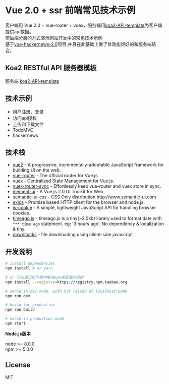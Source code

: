 # Vue 2.0 + ssr 前端常见技术示例
客户端用 Vue 2.0 + vue-router + vuex，服务端用[koa2-API-template](https://github.com/yzijun/koa2-API-template)为客户端提供api数据。  
前后端分离的方式演示网站开发中的常见技术示例  
基于[vue-hackernews-2.0](https://github.com/vuejs/vue-hackernews-2.0)项目,并且在此基础上做了修改能很好的和服务端结合。

## Koa2 RESTful API 服务器模板
服务端 [koa2-API-template](https://github.com/yzijun/koa2-API-template)  

## 技术示例
- 用户注册、登录
- 访问api授权
- 上传和下载文件
- TodoMVC
- hackernews

## 技术栈
- [vue2](https://github.com/vuejs/vue) - A progressive, incrementally-adoptable JavaScript framework for building UI on the web.
- [vue-router](https://github.com/vuejs/vue-router) - The official router for Vue.js. 
- [vuex](https://github.com/vuejs/vuex) - Centralized State Management for Vue.js.
- [vuex-router-sync](https://github.com/vuejs/vuex-router-sync) - Effortlessly keep vue-router and vuex store in sync. 
- [element-ui](https://github.com/ElemeFE/element) - A Vue.js 2.0 UI Toolkit for Web
- [semantic-ui-css](https://github.com/Semantic-Org/Semantic-UI-CSS) - CSS Only distribution http://www.semantic-ui.com
- [axios](https://github.com/mzabriskie/axios) - Promise based HTTP client for the browser and node.js.
- [js-cookie](https://github.com/js-cookie/js-cookie) - A simple, lightweight JavaScript API for handling browser cookies.
- [timeago.js](https://github.com/hustcc/timeago.js) - timeago.js is a tiny(~2.0kb) library used to format date with `*** time ago` statement. eg: '3 hours ago'. No dependency & localization & tiny. 
- [downloadjs](https://github.com/rndme/download) - file downloading using client-side javascript

## 开发说明

``` bash
# install dependencies
npm install # or yarn

# or 可以通过如下操作解决npm速度慢的问题
npm install --registry=https://registry.npm.taobao.org

# serve in dev mode, with hot reload at localhost:8080
npm run dev

# build for production
npm run build

# serve in production mode
npm start
```

**Node.js版本**

node >= 8.0.0  
npm >= 5.0.0

## License

MIT